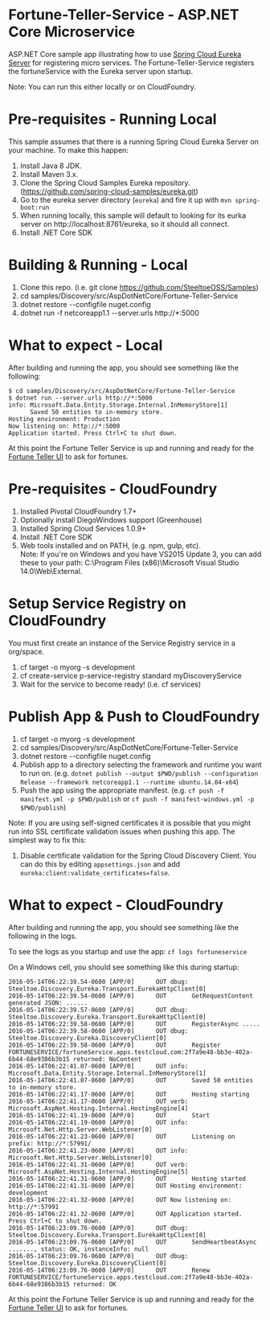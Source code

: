 # Fortune-Teller-Service - ASP.NET Core Microservice
ASP.NET Core sample app illustrating how to use [Spring Cloud Eureka Server](http://projects.spring.io/spring-cloud/docs/1.0.3/spring-cloud.html#spring-cloud-eureka-server) for registering micro services. The Fortune-Teller-Service registers the fortuneService with the Eureka server upon startup.

Note: You can run this either locally or on CloudFoundry.

# Pre-requisites - Running Local

This sample assumes that there is a running Spring Cloud Eureka Server on your machine. To make this happen:

1. Install Java 8 JDK.
2. Install Maven 3.x.
3. Clone the Spring Cloud Samples Eureka repository. (https://github.com/spring-cloud-samples/eureka.git)
4. Go to the eureka server directory (`eureka`) and fire it up with `mvn spring-boot:run`
5. When running locally, this sample will default to looking for its eurka server on http://localhost:8761/eureka, so it should all connect.
6. Install .NET Core SDK 

# Building & Running - Local

1. Clone this repo. (i.e. git clone https://github.com/SteeltoeOSS/Samples)
2. cd samples/Discovery/src/AspDotNetCore/Fortune-Teller-Service
3. dotnet restore --configfile nuget.config
4. dotnet run -f netcoreapp1.1 --server.urls http://*:5000

# What to expect - Local
After building and running the app, you should see something like the following:
```
$ cd samples/Discovery/src/AspDotNetCore/Fortune-Teller-Service
$ dotnet run --server.urls http://*:5000
info: Microsoft.Data.Entity.Storage.Internal.InMemoryStore[1]
      Saved 50 entities to in-memory store.
Hosting environment: Production
Now listening on: http://*:5000
Application started. Press Ctrl+C to shut down.
```
At this point the Fortune Teller Service is up and running and ready for the [Fortune Teller UI]() to ask for fortunes.

# Pre-requisites - CloudFoundry

1. Installed Pivotal CloudFoundry 1.7+
2. Optionally install DiegoWindows support (Greenhouse)
3. Installed Spring Cloud Services 1.0.9+
4. Install .NET Core SDK
5. Web tools installed and on PATH, (e.g. npm, gulp, etc).  
Note: If you're on Windows and you have VS2015 Update 3, you can add these to your path: C:\Program Files (x86)\Microsoft Visual Studio 14.0\Web\External.

# Setup Service Registry on CloudFoundry
You must first create an instance of the Service Registry service in a org/space.

1. cf target -o myorg -s development
2. cf create-service p-service-registry standard myDiscoveryService 
3. Wait for the service to become ready! (i.e. cf services)

# Publish App & Push to CloudFoundry

1. cf target -o myorg -s development
2. cd samples/Discovery/src/AspDotNetCore/Fortune-Teller-Service
3. dotnet restore --configfile nuget.config
4. Publish app to a directory selecting the framework and runtime you want to run on. 
(e.g. `dotnet publish --output $PWD/publish --configuration Release --framework netcoreapp1.1 --runtime ubuntu.14.04-x64`)
5. Push the app using the appropriate manifest.
 (e.g. `cf push -f manifest.yml -p $PWD/publish` or `cf push -f manifest-windows.yml -p $PWD/publish`)

Note: If you are using self-signed certificates it is possible that you might run into SSL certificate validation issues when pushing this app. The simplest way to fix this:

1. Disable certificate validation for the Spring Cloud Discovery Client.  You can do this by editing `appsettings.json` and add `eureka:client:validate_certificates=false`.

# What to expect - CloudFoundry
After building and running the app, you should see something like the following in the logs. 

To see the logs as you startup and use the app: `cf logs fortuneservice`

On a Windows cell, you should see something like this during startup:
```
2016-05-14T06:22:39.54-0600 [APP/0]      OUT dbug: Steeltoe.Discovery.Eureka.Transport.EurekaHttpClient[0]
2016-05-14T06:22:39.54-0600 [APP/0]      OUT       GetRequestContent generated JSON: ......
2016-05-14T06:22:39.57-0600 [APP/0]      OUT dbug: Steeltoe.Discovery.Eureka.Transport.EurekaHttpClient[0]
2016-05-14T06:22:39.58-0600 [APP/0]      OUT       RegisterAsync .....
2016-05-14T06:22:39.58-0600 [APP/0]      OUT dbug: Steeltoe.Discovery.Eureka.DiscoveryClient[0]
2016-05-14T06:22:39.58-0600 [APP/0]      OUT       Register FORTUNESERVICE/fortuneService.apps.testcloud.com:2f7a9e48-bb3e-402a-6b44-68e9386b3b15 returned: NoContent
2016-05-14T06:22:41.07-0600 [APP/0]      OUT info: Microsoft.Data.Entity.Storage.Internal.InMemoryStore[1]
2016-05-14T06:22:41.07-0600 [APP/0]      OUT       Saved 50 entities to in-memory store.
2016-05-14T06:22:41.17-0600 [APP/0]      OUT       Hosting starting
2016-05-14T06:22:41.17-0600 [APP/0]      OUT verb: Microsoft.AspNet.Hosting.Internal.HostingEngine[4]
2016-05-14T06:22:41.19-0600 [APP/0]      OUT       Start
2016-05-14T06:22:41.19-0600 [APP/0]      OUT info: Microsoft.Net.Http.Server.WebListener[0]
2016-05-14T06:22:41.23-0600 [APP/0]      OUT       Listening on prefix: http://*:57991/
2016-05-14T06:22:41.23-0600 [APP/0]      OUT info: Microsoft.Net.Http.Server.WebListener[0]
2016-05-14T06:22:41.31-0600 [APP/0]      OUT verb: Microsoft.AspNet.Hosting.Internal.HostingEngine[5]
2016-05-14T06:22:41.31-0600 [APP/0]      OUT       Hosting started
2016-05-14T06:22:41.31-0600 [APP/0]      OUT Hosting environment: development
2016-05-14T06:22:41.32-0600 [APP/0]      OUT Now listening on: http://*:57991
2016-05-14T06:22:41.32-0600 [APP/0]      OUT Application started. Press Ctrl+C to shut down.
2016-05-14T06:23:09.76-0600 [APP/0]      OUT dbug: Steeltoe.Discovery.Eureka.Transport.EurekaHttpClient[0]
2016-05-14T06:23:09.76-0600 [APP/0]      OUT       SendHeartbeatAsync ......., status: OK, instanceInfo: null
2016-05-14T06:23:09.76-0600 [APP/0]      OUT dbug: Steeltoe.Discovery.Eureka.DiscoveryClient[0]
2016-05-14T06:23:09.76-0600 [APP/0]      OUT       Renew FORTUNESERVICE/fortuneService.apps.testcloud.com:2f7a9e48-bb3e-402a-6b44-68e9386b3b15 returned: OK
```
At this point the Fortune Teller Service is up and running and ready for the [Fortune Teller UI]() to ask for fortunes.
